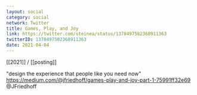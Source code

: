```yaml
---
layout: social
category: social
network: Twitter
title: Games, Play, and Joy
link: https://twitter.com/steinea/status/1378497582368911363
twitterID: 1378497582368911363
date: 2021-04-04
---
```


[[2021]] / [[posting]]

"design the experience that people like you need now" <https://medium.com/@jfriedhoff/games-play-and-joy-part-1-75991ff32e69> @JFriedhoff
